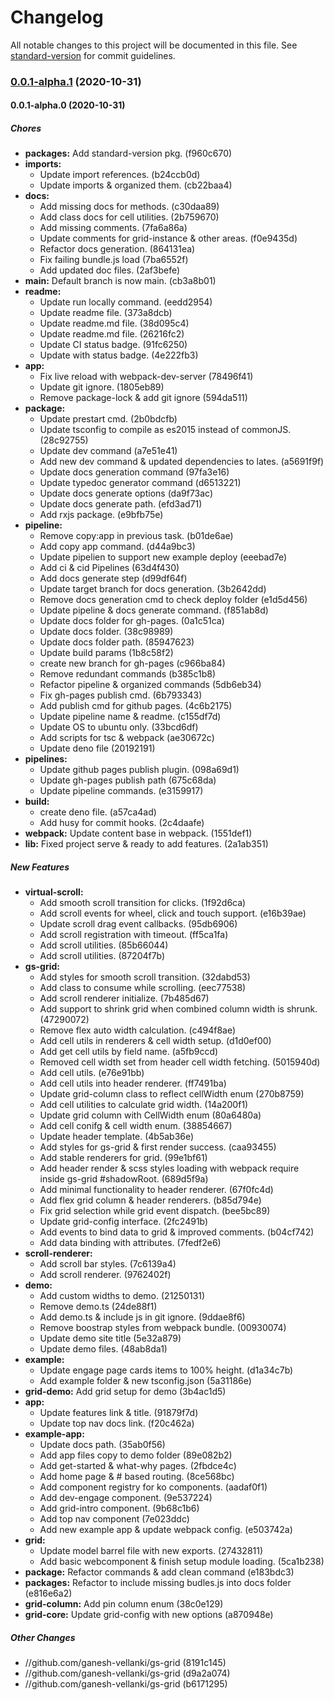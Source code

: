 # Changelog

All notable changes to this project will be documented in this file. See [standard-version](https://github.com/conventional-changelog/standard-version) for commit guidelines.

### [0.0.1-alpha.1](https://github.com/ganesh-vellanki/gs-grid/compare/v0.0.1-alpha.0...v0.0.1-alpha.1) (2020-10-31)

#### 0.0.1-alpha.0 (2020-10-31)

##### Chores

* **packages:**  Add standard-version pkg. (f960c670)
* **imports:**
  *  Update import references. (b24ccb0d)
  *  Update imports & organized them. (cb22baa4)
* **docs:**
  *  Add missing docs for methods. (c30daa89)
  *  Add class docs for cell utilities. (2b759670)
  *  Add missing comments. (7fa6a86a)
  *  Update comments for grid-instance & other areas. (f0e9435d)
  *  Refactor docs generation. (864131ea)
  *  Fix failing bundle.js load (7ba6552f)
  *  Add updated doc files. (2af3befe)
* **main:**  Default branch is now main. (cb3a8b01)
* **readme:**
  *  Update run locally command. (eedd2954)
  *  Update readme file. (373a8dcb)
  *  Update readme.md file. (38d095c4)
  *  Update readme.md file. (26216fc2)
  *  Update CI status badge. (91fc6250)
  *  Update with status badge. (4e222fb3)
* **app:**
  *  Fix live reload with webpack-dev-server (78496f41)
  *  Update git ignore. (1805eb89)
  *  Remove package-lock & add git ignore (594da511)
* **package:**
  *  Update prestart cmd. (2b0bdcfb)
  *  Update tsconfig to compile as es2015 instead of commonJS. (28c92755)
  *  Update dev command (a7e51e41)
  *  Add new dev command & updated dependencies to lates. (a5691f9f)
  *  Update docs generation command (97fa3e16)
  *  Update typedoc generator command (d6513221)
  *  Update docs generate options (da9f73ac)
  *  Update docs generate path. (efd3ad71)
  *  Add rxjs package. (e9bfb75e)
* **pipeline:**
  *  Remove copy:app in previous task. (b01de6ae)
  *  Add copy app command. (d44a9bc3)
  *  Update pipelien to support new example deploy (eeebad7e)
  *  Add ci & cid Pipelines (63d4f430)
  *  Add docs generate step (d99df64f)
  *  Update target branch for docs generation. (3b2642dd)
  *  Remove docs generation cmd to check deploy folder (e1d5d456)
  *  Update pipeline & docs generate command. (f851ab8d)
  *  Update docs folder for gh-pages. (0a1c51ca)
  *  Update docs folder. (38c98989)
  *  Update docs folder path. (85947623)
  *  Update build params (1b8c58f2)
  *  create new branch for gh-pages (c966ba84)
  *  Remove redundant commands (b385c1b8)
  *  Refactor pipeline & organized commands (5db6eb34)
  *  Fix gh-pages publish cmd. (6b793343)
  *  Add publish cmd for github pages. (4c6b2175)
  *  Update pipeline name & readme. (c155df7d)
  *  Update OS to ubuntu only. (33bcd6df)
  *  Add scripts for tsc & webpack (ae30672c)
  *  Update deno file (20192191)
* **pipelines:**
  *  Update github pages publish plugin. (098a69d1)
  *  Update gh-pages publish path (675c68da)
  *  Update pipeline commands. (e3159917)
* **build:**
  *  create deno file. (a57ca4ad)
  *  Add husy for commit hooks. (2c4daafe)
* **webpack:**  Update content base in webpack. (1551def1)
* **lib:**  Fixed project serve & ready to add features. (2a1ab351)

##### New Features

* **virtual-scroll:**
  *  Add smooth scroll transition for clicks. (1f92d6ca)
  *  Add scroll events for wheel, click and touch support. (e16b39ae)
  *  Update scroll drag event callbacks. (95db6906)
  *  Add scroll registration with timeout. (ff5ca1fa)
  *  Add scroll utilities. (85b66044)
  *  Add scroll utilities. (87204f7b)
* **gs-grid:**
  *  Add styles for smooth scroll transition. (32dabd53)
  *  Add class to consume while scrolling. (eec77538)
  *  Add scroll renderer initialize. (7b485d67)
  *  Add support to shrink grid when combined column width is shrunk. (47290072)
  *  Remove flex auto width calculation. (c494f8ae)
  *  Add cell utils in renderers & cell width setup. (d1d0ef00)
  *  Add get cell utils by field name. (a5fb9ccd)
  *  Removed cell width set from header cell width fetching. (5015940d)
  *  Add cell utils. (e76e91bb)
  *  Add cell utils into header renderer. (ff7491ba)
  *  Update grid-column class to reflect cellWidth enum (270b8759)
  *  Add cell utilities to calculate grid width. (14a200f1)
  *  Update grid column with CellWidth enum (80a6480a)
  *  Add cell conifg & cell width enum. (38854667)
  *  Update header template. (4b5ab36e)
  *  Add styles for gs-grid & first render success. (caa93455)
  *  Add stable renderers for grid. (99e1bf61)
  *  Add header render & scss styles loading with webpack require inside gs-grid #shadowRoot. (689d5f9a)
  *  Add minimal functionality to header renderer. (67f0fc4d)
  *  Add flex grid column & header renderers. (b85d794e)
  *  Fix grid selection while grid event dispatch. (bee5bc89)
  *  Update grid-config interface. (2fc2491b)
  *  Add events to bind data to grid & improved comments. (b04cf742)
  *  Add data binding with attributes. (7fedf2e6)
* **scroll-renderer:**
  *  Add scroll bar styles. (7c6139a4)
  *  Add scroll renderer. (9762402f)
* **demo:**
  *  Add custom widths to demo. (21250131)
  *  Remove demo.ts (24de88f1)
  *  Add demo.ts & include js in git ignore. (9ddae8f6)
  *  Remove boostrap styles from webpack bundle. (00930074)
  *  Update demo site title (5e32a879)
  *  Update demo files. (48ab8da1)
* **example:**
  *  Update engage page cards items to 100% height. (d1a34c7b)
  *  Add example folder & new tsconfig.json (5a31186e)
* **grid-demo:**  Add grid setup for demo (3b4ac1d5)
* **app:**
  *  Update features link & title. (91879f7d)
  *  Update top nav docs link. (f20c462a)
* **example-app:**
  *  Update docs path. (35ab0f56)
  *  Add app files copy to demo folder (89e082b2)
  *  Add get-started & what-why pages. (2fbdce4c)
  *  Add home page & # based routing. (8ce568bc)
  *  Add component registry for ko components. (aadaf0f1)
  *  Add dev-engage component. (9e537224)
  *  Add grid-intro component. (9b68c1b6)
  *  Add top nav component (7e023ddc)
  *  Add new example app & update webpack config. (e503742a)
* **grid:**
  *  Update model barrel file with new exports. (27432811)
  *  Add basic webcomponent & finish setup module loading. (5ca1b238)
* **package:**  Refactor commands & add clean command (e183bdc3)
* **packages:**  Refactor to include missing budles.js into docs folder (e816e6a2)
* **grid-column:**  Add pin column enum (38c0e129)
* **grid-core:**  Update grid-config with new options (a870948e)

##### Other Changes

* //github.com/ganesh-vellanki/gs-grid (8191c145)
* //github.com/ganesh-vellanki/gs-grid (d9a2a074)
* //github.com/ganesh-vellanki/gs-grid (b6171295)


